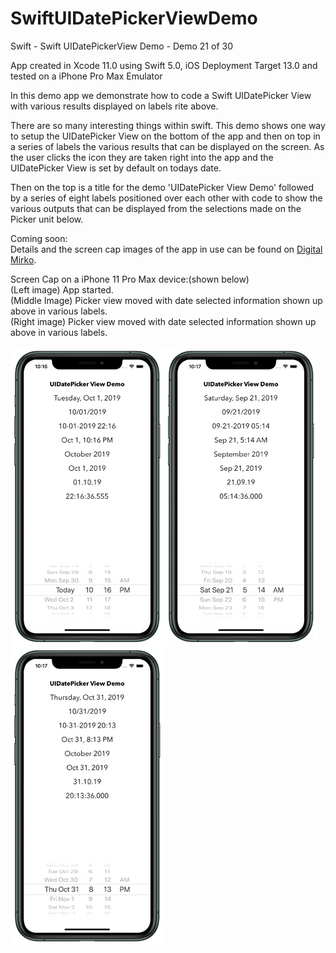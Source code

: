 # SwiftUIDatePickerViewDemo
Swift - Swift UIDatePickerView Demo - Demo 21 of 30

App created in Xcode 11.0 using Swift 5.0, iOS Deployment Target 13.0 and tested on a iPhone Pro Max Emulator

In this demo app we demonstrate how to code a Swift UIDatePicker View with various results displayed on labels rite above.

There are so many interesting things within swift. This demo shows one way to setup the UIDatePicker View on the bottom of 
the app and then on top in a series of labels the various results that can be displayed on the screen. As the user clicks
the icon they are taken right into the app and the UIDatePicker View is set by default on todays date.

Then on the top is a title for the demo 'UIDatePicker View Demo' followed by a series of eight labels positioned over each
other with code to show the various outputs that can be displayed from the selections made on the Picker unit below.
        
Coming soon:<br>
Details and the screen cap images of the app in use can be found on <a href="http://digitalmirko.com/iOSApps.html">Digital Mirko</a>.

Screen Cap on a iPhone 11 Pro Max device:(shown below)</br>
(Left image) App started.<br>
(Middle Image) Picker view moved with date selected information shown up above in various labels.<br>
(Right image) Picker view moved with date selected information shown up above in various labels.<br>
<p>
  <img align="left" src="https://github.com/digitalMirko/SwiftUIDatePickerViewDemo/blob/master/github-iPhone11ProMaxSwiftUIDatePickerViewDemo01.jpg?raw=true" width="246"/>
  <img align="left" src="https://github.com/digitalMirko/SwiftUIDatePickerViewDemo/blob/master/github-iPhone11ProMaxSwiftUIDatePickerViewDemo02.jpg?raw=true" width="246"/>
  <img align="left" src="https://github.com/digitalMirko/SwiftUIDatePickerViewDemo/blob/master/github-iPhone11ProMaxSwiftUIDatePickerViewDemo03.jpg?raw=true" width="246"/>

</p>
